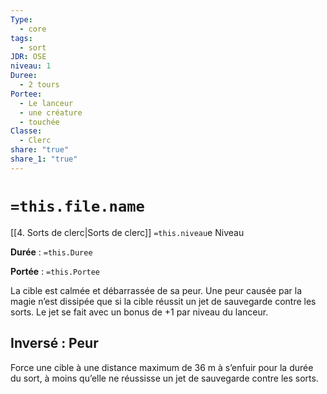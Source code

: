 ```yaml
---
Type:
  - core
tags:
  - sort
JDR: OSE
niveau: 1
Duree:
  - 2 tours
Portee:
  - Le lanceur
  - une créature
  - touchée
Classe:
  - Clerc
share: "true"
share_1: "true"
---
```

# `=this.file.name`  

[[4. Sorts de clerc|Sorts de clerc]] `=this.niveau`e Niveau

**Durée** : `=this.Duree` 

**Portée** : `=this.Portee`

La cible est calmée et débarrassée de sa peur. Une peur causée par la magie n’est dissipée que si la cible réussit un jet de sauvegarde contre les sorts. Le jet se fait avec un bonus de +1 par niveau du lanceur.

## Inversé : Peur
Force une cible à une distance maximum de 36 m à s’enfuir pour la durée du sort, à moins qu’elle ne réussisse un jet de sauvegarde contre les sorts.

